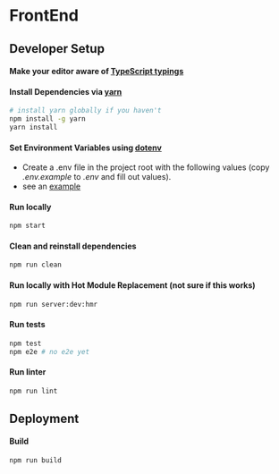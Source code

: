 # FrontEnd

## Developer Setup

#### Make your editor aware of [TypeScript typings](README_typescript.md)
#### Install Dependencies via [yarn](https://yarnpkg.com/en/docs/migrating-from-npm)

```sh
# install yarn globally if you haven't
npm install -g yarn
yarn install
```

#### Set Environment Variables using [dotenv](https://github.com/bkeepers/dotenv)

  * Create a .env file in the project root with the following values (copy _.env.example_ to _.env_ and fill out values).
  * see an [example](README_env.md)



#### Run locally

```sh
npm start
```

#### Clean and reinstall dependencies

```sh
npm run clean
```


#### Run locally with Hot Module Replacement (not sure if this works)

```sh
npm run server:dev:hmr

```

#### Run tests

```sh
npm test
npm e2e # no e2e yet
```

#### Run linter

```sh
npm run lint
```

## Deployment

#### Build

```sh
npm run build
```
